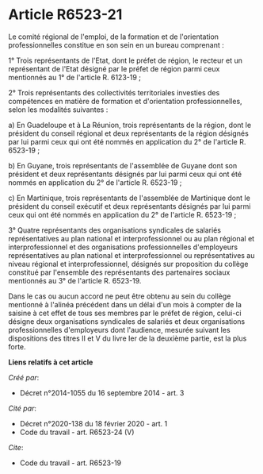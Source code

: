 # Article R6523-21

Le comité régional de l'emploi, de la formation et de l'orientation professionnelles constitue en son sein en un bureau
comprenant : 

1° Trois représentants de l'Etat, dont le préfet de région, le recteur et un représentant de l'Etat désigné par le préfet de
région parmi ceux mentionnés au 1° de l'article R. 6123-19 ; 

2° Trois représentants des collectivités territoriales investies des compétences en matière de formation et d'orientation
professionnelles, selon les modalités suivantes : 

a) En Guadeloupe et à La Réunion, trois représentants de la région, dont le président du conseil régional et deux
représentants de la région désignés par lui parmi ceux qui ont été nommés en application du 2° de l'article R. 6523-19 ; 

b) En Guyane, trois représentants de l'assemblée de Guyane dont son président et deux représentants désignés par lui parmi
ceux qui ont été nommés en application du 2° de l'article R. 6523-19 ; 

c) En Martinique, trois représentants de l'assemblée de Martinique dont le président du conseil exécutif et deux
représentants désignés par lui parmi ceux qui ont été nommés en application du 2° de l'article R. 6523-19 ; 

3° Quatre représentants des organisations syndicales de salariés représentatives au plan national et interprofessionnel ou au
plan régional et interprofessionnel et des organisations professionnelles d'employeurs représentatives au plan national et
interprofessionnel ou représentatives au niveau régional et interprofessionnel, désignés sur proposition du collège constitué
par l'ensemble des représentants des partenaires sociaux mentionnés au 3° de l'article R. 6523-19. 

Dans le cas ou aucun accord ne peut être obtenu au sein du collège mentionné à l'alinéa précédent dans un délai d'un mois à
compter de la saisine à cet effet de tous ses membres par le préfet de région, celui-ci désigne deux organisations syndicales
de salariés et deux organisations professionnelles d'employeurs dont l'audience, mesurée suivant les dispositions des titres
II et V du livre Ier de la deuxième partie, est la plus forte.

**Liens relatifs à cet article**

_Créé par_:

  - Décret n°2014-1055 du 16 septembre 2014 - art. 3

_Cité par_:

  - Décret n°2020-138 du 18 février 2020 - art. 1
  - Code du travail - art. R6523-24 (V)

_Cite_:

  - Code du travail - art. R6523-19
